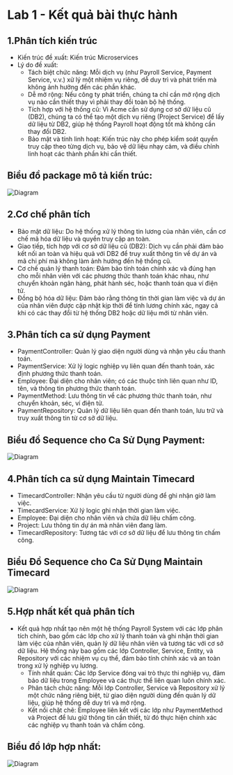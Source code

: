# Lab 1 - Kết quả bài thực hành
## 1.Phân tích kiến trúc
- Kiến trúc đề xuất: Kiến trúc Microservices  
- Lý do đề xuất:  
  + Tách biệt chức năng: Mỗi dịch vụ (như Payroll Service, Payment Service, v.v.) xử lý một nhiệm vụ riêng, dễ duy trì và phát triển mà không ảnh hưởng đến các phần khác.
  + Dễ mở rộng: Nếu công ty phát triển, chúng ta chỉ cần mở rộng dịch vụ nào cần thiết thay vì phải thay đổi toàn bộ hệ thống.
  + Tích hợp với hệ thống cũ: Vì Acme cần sử dụng cơ sở dữ liệu cũ (DB2), chúng ta có thể tạo một dịch vụ riêng (Project Service) để lấy dữ liệu từ DB2, giúp hệ thống Payroll hoạt động tốt mà không cần thay đổi DB2.
  + Bảo mật và tính linh hoạt: Kiến trúc này cho phép kiểm soát quyền truy cập theo từng dịch vụ, bảo vệ dữ liệu nhạy cảm, và điều chỉnh linh hoạt các thành phần khi cần thiết.
  
## Biều đồ package mô tả kiến trúc:
![Diagram](https://www.planttext.com/api/plantuml/png/V98z3i8m38NtdCBA10CB8mC210C34kBd02Or26XI50T4XJWP0qVY2YIb5KgfoERdxoNFLbwFvu0TMdVMgJYXEkAEGCunjrcQmZ9dHrh2JO0_lssobxqY2SXGQgLKusrs8ELY_gCryvXhCgv-Vz0Q-TLUaqARH8PAh1ntyPrlSdLa3LO3yk-4PU8P6byNOSReS8DCq1gFkf0Pc8vcxU8bNuVRumr0fzElXOOUo3KJooQq5lSl6-yke4EbY3rUjOgqtXk3mHl2UyE2CE62WgtDj1G3Cadu0-8D003__mC0)

## 2.Cơ chế phân tích
- Bảo mật dữ liệu: Do hệ thống xử lý thông tin lương của nhân viên, cần cơ chế mã hóa dữ liệu và quyền truy cập an toàn.  
- Giao tiếp, tích hợp với cơ sở dữ liệu cũ (DB2): Dịch vụ cần phải đảm bảo kết nối an toàn và hiệu quả với DB2 để truy xuất thông tin về dự án và mã chi phí mà không làm ảnh hưởng đến hệ thống cũ.  
- Cơ chế quản lý thanh toán: Đảm bảo tính toán chính xác và đúng hạn cho mỗi nhân viên với các phương thức thanh toán khác nhau, như chuyển khoản ngân hàng, phát hành séc, hoặc thanh toán qua ví điện tử.  
- Đồng bộ hóa dữ liệu: Đảm bảo rằng thông tin thời gian làm việc và dự án của nhân viên được cập nhật kịp thời để tính lương chính xác, ngay cả khi có các thay đổi từ hệ thống DB2 hoặc dữ liệu mới từ nhân viên.

## 3.Phân tích ca sử dụng Payment
- PaymentController: Quản lý giao diện người dùng và nhận yêu cầu thanh toán.  
- PaymentService: Xử lý logic nghiệp vụ liên quan đến thanh toán, xác định phương thức thanh toán.  
- Employee: Đại diện cho nhân viên; có các thuộc tính liên quan như ID, tên, và thông tin phương thức thanh toán.  
- PaymentMethod: Lưu thông tin về các phương thức thanh toán, như chuyển khoản, séc, ví điện tử.  
- PaymentRepository: Quản lý dữ liệu liên quan đến thanh toán, lưu trữ và truy xuất thông tin từ cơ sở dữ liệu.
## Biểu đồ Sequence cho Ca Sử Dụng Payment:
![Diagram](https://www.planttext.com/api/plantuml/png/b58zIiH05EvpYky2Uu4KDejWeI3-W9Rhx622sJVPP198RM6nM7W2Dug82wA5LQROOYJtc1Du1LzYH2L1j9d7FERxUT-RDxC-J6M2qGPs9yLCaXuhqecA8fduEBQh3C9Lztm6pbmIug1-haiwXURxW-0oeG1QsPAy7i4trdsPvA6GFiP_vkaW3SdcB8vK8Hc-xQgxWb_RbmOR4YYmDuGyjAiXODVPaJfGKnz7jXHulN9cmMB_iz1rzcIiqb2hfE1HNFKOim4k-ZSsv7Qf8EeIgJFNc3hpX2XqvYBpUgmO3MJMscvrgDd6boZdi6GLqQJHypoyqeEFw4vigN3cghN6F7FLxT3ocA3v6pwssEmvjPCjFhDl2NxeU-y0003__mC0)  

## 4.Phân tích ca sử dụng Maintain Timecard
- TimecardController: Nhận yêu cầu từ người dùng để ghi nhận giờ làm việc.  
- TimecardService: Xử lý logic ghi nhận thời gian làm việc.  
- Employee: Đại diện cho nhân viên và chứa dữ liệu chấm công.  
- Project: Lưu thông tin dự án mà nhân viên đang làm.  
- TimecardRepository: Tương tác với cơ sở dữ liệu để lưu thông tin chấm công.
## Biểu Đồ Sequence cho Ca Sử Dụng Maintain Timecard
![Diagram](https://www.planttext.com/api/plantuml/png/T98nJiCm68Ntdk9Te1Vem88G30m8YiGQN2inf7Pnd4YP6HWuGqK2GaYLAa1YYeSEbdeFdu0hy8SG0OgxsdxVU__x_MatvndN6EzXAkQSHNgshwJHAasvdk3GsxL0wLOvc6zUSiI9W4nyivOmYRTBWLX44gchvYY4jtTiDEJyfPznNGZ62VrBYacu339-NhU0W_aYLIKdvR5ldakoTnyoXX6ICEvHajIjP4XvejKLPoOWd7dx3bTJ_bQBcpmA0lgZKxvGcJ1AbyJQlkMxAa3XAWMshP5v-z2wl983tUIZ8GhZK3iNhcPzFMbdvIgPWBNPXnbth6_QZNhfQeLhtsmCZUYRf-2A2D7-X0cEAEbjjzxxlgnlmhy8Nm000F__0m00)  

## 5.Hợp nhất kết quả phân tích  
- Kết quả hợp nhất tạo nên một hệ thống Payroll System với các lớp phân tích chính, bao gồm các lớp cho xử lý thanh toán và ghi nhận thời gian làm việc của nhân viên, quản lý dữ liệu nhân viên và tương tác với cơ sở dữ liệu. Hệ thống này bao gồm các lớp Controller, Service, Entity, và Repository với các nhiệm vụ cụ thể, đảm bảo tính chính xác và an toàn trong xử lý nghiệp vụ lương.
  + Tính nhất quán: Các lớp Service đóng vai trò thực thi nghiệp vụ, đảm bảo dữ liệu trong Employee và các thực thể liên quan luôn chính xác.  
  + Phân tách chức năng: Mỗi lớp Controller, Service và Repository xử lý một chức năng riêng biệt, từ giao diện người dùng đến quản lý dữ liệu, giúp hệ thống dễ duy trì và mở rộng.  
  + Kết nối chặt chẽ: Employee liên kết với các lớp như PaymentMethod và Project để lưu giữ thông tin cần thiết, từ đó thực hiện chính xác các nghiệp vụ thanh toán và chấm công.

## Biểu đồ lớp hợp nhất:
![Diagram](https://www.planttext.com/api/plantuml/png/f5DBJiCm4Dtd55PN8BKNo09r0GiMe8fmWP4pQWnsRDcJIXRgoLXm9Aw0qtom4mkfmYjdvisRzsQSxy-llIEmr2bP6E3lS4Hs06-rb9LtX8fz52mSBi4vzg2Cr1vn30xdyRvaegKeqeB2abLaHNkCmWQymfQUa1fTbtsRtyy8Ha8X1niGh-FjaZmNaP2aDb53tkHwrqWWf4ioAQFLRyWfuJ93h3UuDZFadfTMSp8hj2V1qwavbA4yyN4pZNUR-hjT4q-JoJ5RvDhMFI8c7EHkMQCxwouBoz2ERL_GQ2T8MvzAXXF-L_0Vr1Fa2jNpUzpjxXPlecIR1jnc3PlQ98Z5eYAwI70ew1oE5SiDnDJNr4plBW21StGpE2Dfzh42vvZpw7EnnxRkV_SV0000__y30000)
